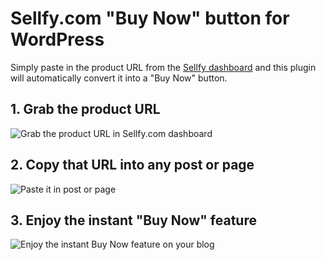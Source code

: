 # Sellfy.com "Buy Now" button for WordPress

Simply paste in the product URL from the [Sellfy dashboard](https://sellfy.com/user/#/products) and this plugin will automatically convert it into a "Buy Now" button.

## 1. Grab the product URL

![Grab the product URL in Sellfy.com dashboard](https://raw.github.com/kasparsd/sellfy-embed-wordpress/master/screenshot1.png)

## 2. Copy that URL into any post or page

![Paste it in post or page](https://raw.github.com/kasparsd/sellfy-embed-wordpress/master/screenshot2.png)

## 3. Enjoy the instant "Buy Now" feature

![Enjoy the instant Buy Now feature on your blog](https://raw.github.com/kasparsd/sellfy-embed-wordpress/master/screenshot3.png)

